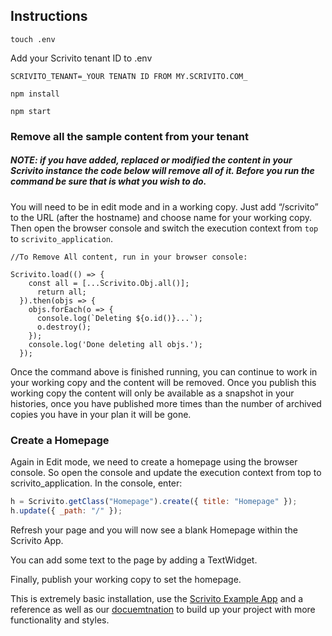 ## Instructions

`touch .env`

Add your Scrivito tenant ID to .env

`SCRIVITO_TENANT=_YOUR TENATN ID FROM MY.SCRIVITO.COM_`

`npm install`

`npm start`

### Remove all the sample content from your tenant

##### NOTE: if you have added, replaced or modified the content in your Scrivito instance the code below will remove all of it. Before you run the command be sure that is what you wish to do.

You will need to be in edit mode and in a working copy. Just add “/scrivito” to the URL (after the hostname) and choose name for your working copy. Then open the browser console and switch the execution context from `top` to `scrivito_application`.

```JSX
//To Remove All content, run in your browser console:

Scrivito.load(() => {
    const all = [...Scrivito.Obj.all()];
      return all;
  }).then(objs => {
    objs.forEach(o => {
      console.log(`Deleting ${o.id()}...`);
      o.destroy();
    });
    console.log('Done deleting all objs.');
  });
```

Once the command above is finished running, you can continue to work in your working copy and the content will be removed. Once you publish this working copy the content will only be available as a snapshot in your histories, once you have published more times than the number of archived copies you have in your plan it will be gone.

### Create a Homepage

Again in Edit mode, we need to create a homepage using the browser console. So open the console and update the execution context from top to scrivito_application.  In the console, enter: 

```JavaScript
h = Scrivito.getClass("Homepage").create({ title: "Homepage" });
h.update({ _path: "/" });
```

Refresh your page and you will now see a blank Homepage within the Scrivito App.

You can add some text to the page by adding a TextWidget.

Finally, publish your working copy to set the homepage.

This is extremely basic installation, use the [Scrivito Example App](https://github.com/Scrivito/scrivito_example_app_js) and a reference as well as our [docuemtnation](https://www.scrivito.com/documentation) to build up your project with more functionality and styles.

